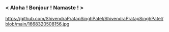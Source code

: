 ### < Aloha ! Bonjour ! Namaste ! >
https://github.com/ShivendraPratapSinghPatel/ShivendraPratapSinghPatel/blob/main/1668320508156.jpg
<!--
**ShivendraPratapSinghPatel/ShivendraPratapSinghPatel** is a ✨ _special_ ✨ repository because its `README.md` (this file) appears on your GitHub profile.

Here are some ideas to get you started:

- 🔭 I’m currently working on ...
- 🌱 I’m currently learning ...
- 👯 I’m looking to collaborate on ...
- 🤔 I’m looking for help with ...
- 💬 Ask me about ...
- 📫 How to reach me: ...
- 😄 Pronouns: ...
- ⚡ Fun fact: ...
-->
